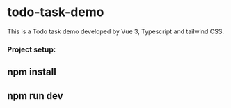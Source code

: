# todo-task-demo


This is a Todo task demo developed by Vue 3, Typescript and tailwind CSS.


### Project setup:

## npm install

## npm run dev
